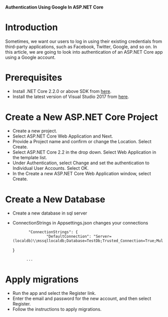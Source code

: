 

#### Authentication Using Google In ASP.NET Core
# Introduction
Sometimes, we want our users to log in using their existing credentials from third-party applications, such as Facebook, Twitter, Google, and so on. In this article, we are going to look into authentication of an ASP.NET Core app using a Google account.

# Prerequisites
- Install .NET Core 2.2.0 or above SDK from [here](https://dotnet.microsoft.com/download "here").
- Install the latest version of Visual Studio 2017 from [here](https://visualstudio.microsoft.com/tr/downloads/ "here").

# Create a New ASP.NET Core Project
- Create a new project.
- Select ASP.NET Core Web Application and Next.
- Provide a Project name and confirm or change the Location. Select Create.
- Select ASP.NET Core 2.2 in the drop down. Select Web Application in the template list.
- Under Authentication, select Change and set the authentication to Individual User Accounts. Select OK.
- In the Create a new ASP.NET Core Web Application window, select Create.

# Create a New Database 
- Create a new database in sql server 
- ConnectionStrings in Appsettings.json changes your connections


			 "ConnectionStrings": {
   					 "DefaultConnection": "Server=	(localdb)\\mssqllocaldb;Database=TestDb;Trusted_Connection=True;MultipleActiveResultSets=true"
  	}

            ...
# Apply migrations
- Run the app and select the Register link.
- Enter the email and password for the new account, and then select Register.
- Follow the instructions to apply migrations.
